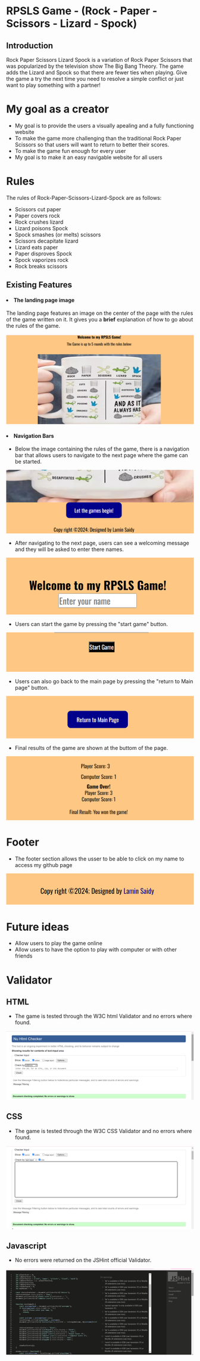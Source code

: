 # RPSLS Game - (Rock - Paper - Scissors - Lizard - Spock)
## Introduction
Rock Paper Scissors Lizard Spock is a variation of Rock Paper Scissors that was popularized by the television show The Big Bang Theory. The game adds the Lizard and Spock so that there are fewer ties when playing. Give the game a try the next time you need to resolve a simple conflict or just want to play something with a partner!

# My goal as a creator
- My goal is to provide the users a visually apealing and a fully functioning website
- To make the game more challenging than the traditional Rock Paper Scissors so that users will want to return to better their scores.
- To make the game fun enough for every user 
- My goal is to make it an easy navigable website for all users

# Rules
The rules of Rock-Paper-Scissors-Lizard-Spock are as follows:

  - Scissors cut paper
  - Paper covers rock
  - Rock crushes lizard
  - Lizard poisons Spock
  - Spock smashes (or melts) scissors
  - Scissors decapitate lizard
  - Lizard eats paper
  - Paper disproves Spock
  - Spock vaporizes rock
  - Rock breaks scissors

## Existing Features
#### <li> The landing page image </li>
The landing page features an image on the center of the page with the rules of the game written on it. It gives you a **brief** explanation of how to go about the rules of the game. 

<img src="assets/images/Screenshot (198).png">

#### <li> Navigation Bars </li>
- Below the image containing the rules of the game, there is a navigation bar that allows users to navigate to the next page where the game can be started.

<img src="assets/images/Screenshot (199).png">

- After navigating to the next page, users can see a welcoming message and they will be asked to enter there names.

<img src="assets/images/Screenshot (201).png">

- Users can start the game by pressing the "start game" button.

<img src="assets/images/Screenshot (204).png">

- Users can also go back to the main page by pressing the "return to Main page" button.

<img src="assets/images/Screenshot (205).png">

- Final results of the game are shown at the buttom of the page.

<img src="assets/images/Screenshot (206).png">

# Footer 
- The footer section allows the usser to be able to click on my name to access my github page

<img src="assets/images/Screenshot (207).png">


# Future ideas
- Allow users to play the game online
- Allow users to have the option to play with computer or with other friends

# Validator 

## HTML
- The game is tested through the W3C html Validator and no errors where found.

<img src="assets/images/Screenshot (208).png">

## CSS
- The game is tested through the W3C CSS Validator and no errors where found.

<img src="assets/images/Screenshot (210).png">

## Javascript
- No errors were returned on the JSHint official Validator.

<img src="assets/images/Screenshot (211).png">
